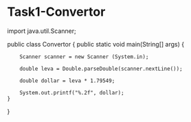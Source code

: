 # Task1-Convertor
import java.util.Scanner;

public class Convertor {
    public static void main(String[] args) {

        Scanner scanner = new Scanner (System.in);

        double leva = Double.parseDouble(scanner.nextLine());

        double dollar = leva * 1.79549;

        System.out.printf("%.2f", dollar);
    }
}
